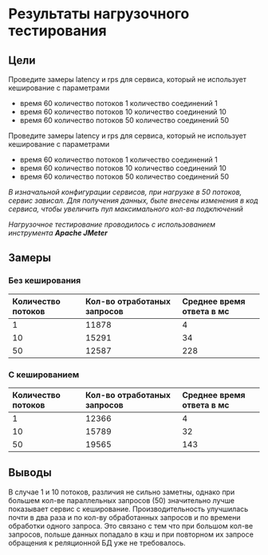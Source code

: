 # Результаты нагрузочного тестирования

## Цели
Проведите замеры latency и rps для сервиса, который не использует кеширование с параметрами
- время 60 количество потоков 1 количество соединений 1
- время 60 количество потоков 10 количество соединений 10
- время 60 количество потоков 50 количество соединений 50

Проведите замеры latency и rps для сервиса, который не использует кеширование с параметрами
- время 60 количество потоков 1 количество соединений 1
- время 60 количество потоков 10 количество соединений 10
- время 60 количество потоков 50 количество соединений 50

_В изначальной конфигурации сервисов, при нагрузке в 50 потоков, сервис зависал. Для получения данных, быле внесены изменения в код сервиса, чтобы увеличить пул максимального кол-ва подключений_

_Нагрузочное тестирование проводилось с использованием инструмента **Apache JMeter**_

## Замеры

### Без кеширования
| Количество потоков | Кол-во отработаных запросов | Среднее время ответа в мс |
| :----------------- | :-------------------------- | :------------------------ |
| 1                  | 11878                       | 4                         |
| 10                 | 15291                       | 34                        |
| 50                 | 12587                       | 228                       |

### С кешированием
| Количество потоков | Кол-во отработаных запросов | Среднее время ответа в мс |
| :----------------- | :-------------------------- | :------------------------ |
| 1                  | 12366                       | 4                         |
| 10                 | 15789                       | 32                        |
| 50                 | 19565                       | 143                       |

## Выводы
В случае 1 и 10 потоков, различия не сильно заметны, однако при большем кол-ве параллельных запросов (50) значительно лучше показывает сервис с кеширование. Производительность улучшилась почти в два раза и по кол-ву обработанных запросов и по времени обработки одного запроса. 
Это связано с тем что при большом кол-ве запросов, польше данных попадало в кэш и при повторном их запросе обращения к реляционной БД уже не требовалось.